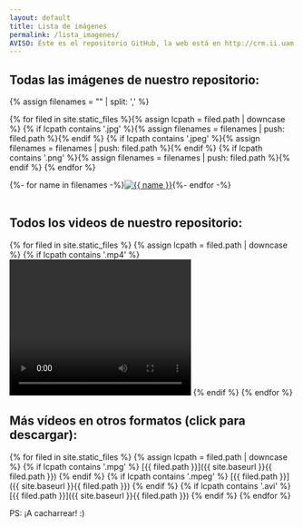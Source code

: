 ```yaml
---
layout: default
title: Lista de imágenes
permalink: /lista_imagenes/
AVISO: Éste es el repositorio GitHub, la web está en http://crm.ii.uam.es/
---
```



Todas las imágenes de nuestro repositorio:
--


{% assign filenames = "" | split: ',' %}

{% for filed in site.static_files %}{% assign lcpath = filed.path | downcase %}
{% if lcpath contains '.jpg' %}{% assign filenames = filenames | push: filed.path %}{% endif %}
{% if lcpath contains '.jpeg' %}{% assign filenames = filenames | push: filed.path %}{% endif %}
{% if lcpath contains '.png' %}{% assign filenames = filenames | push: filed.path %}{% endif %}
{% endfor %}

<div style="width: 100%; display: flex; flex-wrap: wrap;">
{%- for name in filenames -%}
<div style="max-width: 120px; max-height: 90px; overflow:hidden;"><a href="{{ site.baseurl }}{{ name }}"><img src="{{ site.baseurl }}{{ name }}" alt="{{ name }}"/></a></div>
{%- endfor -%}
</div>
<br />

Todos los videos de nuestro repositorio:
--

{% for filed in site.static_files %}
    {% assign lcpath = filed.path | downcase %}
    {% if lcpath contains '.mp4' %}
<video width="320" height="240" controls><source src="{{ site.baseurl }}{{ filed.path }}" type="video/mp4"></video>
    {% endif %}
{% endfor %}
<br />

Más vídeos en otros formatos (click para descargar):
--

{% for filed in site.static_files %}
    {% assign lcpath = filed.path | downcase %}
    {% if lcpath contains '.mpg' %}
[{{ filed.path }}]({{ site.baseurl }}{{ filed.path }})
    {% endif %}
    {% if lcpath contains '.mpeg' %}
[{{ filed.path }}]({{ site.baseurl }}{{ filed.path }})
    {% endif %}
    {% if lcpath contains '.avi' %}
[{{ filed.path }}]({{ site.baseurl }}{{ filed.path }})
    {% endif %}
{% endfor %}

PS: ¡A cacharrear! :)
